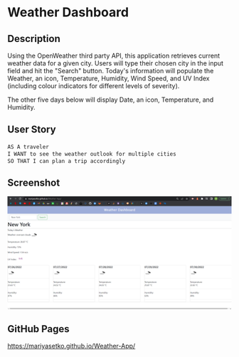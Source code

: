 # Weather Dashboard

## Description

Using the OpenWeather third party API, this application retrieves current weather data for a given city. Users will type their chosen city in the input field and hit the "Search" button. Today's information will populate the Weather, an icon, Temperature, Humidity, Wind Speed, and UV Index (including colour indicators for different levels of severity).

The other five days below will display Date, an icon, Temperature, and Humidity.

## User Story

```
AS A traveler
I WANT to see the weather outlook for multiple cities
SO THAT I can plan a trip accordingly
```

## Screenshot
![Dashboard](images/weatherapp.png)

## GitHub Pages

https://mariyasetko.github.io/Weather-App/
